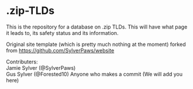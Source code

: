 # .zip-TLDs
This is the repository for a database on .zip TLDs. 
This will have what page it leads to, its safety status and its information. 

Original site template (which is pretty much nothing at the moment) forked from https://github.com/SylverPaws/website

Contributers: <br>
Jamie Sylver (@SylverPaws)<br>
Gus Sylver (@Forested10)
Anyone who makes a commit (We will add you here)

